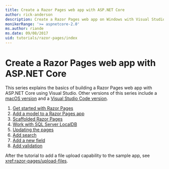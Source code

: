```yaml
---
title: Create a Razor Pages web app with ASP.NET Core
author: rick-anderson
description: Create a Razor Pages web app on Windows with Visual Studio, ASP.NET Core, and EF Core.
monikerRange: '>= aspnetcore-2.0'
ms.author: riande
ms.date: 09/08/2017
uid: tutorials/razor-pages/index
---
```

# Create a Razor Pages web app with ASP.NET Core

This series explains the basics of building a Razor Pages web app with ASP.NET Core using Visual Studio. Other versions of this series include a [macOS version](xref:tutorials/razor-pages-mac/index) and a [Visual Studio Code version](xref:tutorials/razor-pages-vsc/index).

1. [Get started with Razor Pages](xref:tutorials/razor-pages/razor-pages-start)
1. [Add a model to a Razor Pages app](xref:tutorials/razor-pages/model)
1. [Scaffolded Razor Pages](xref:tutorials/razor-pages/page)
1. [Work with SQL Server LocalDB](xref:tutorials/razor-pages/sql)
1. [Updating the pages](xref:tutorials/razor-pages/da1)
1. [Add search](xref:tutorials/razor-pages/search)
1. [Add a new field](xref:tutorials/razor-pages/new-field)
1. [Add validation](xref:tutorials/razor-pages/validation)

After the tutorial to add a file upload capability to the sample app, see <xref:razor-pages/upload-files>.
